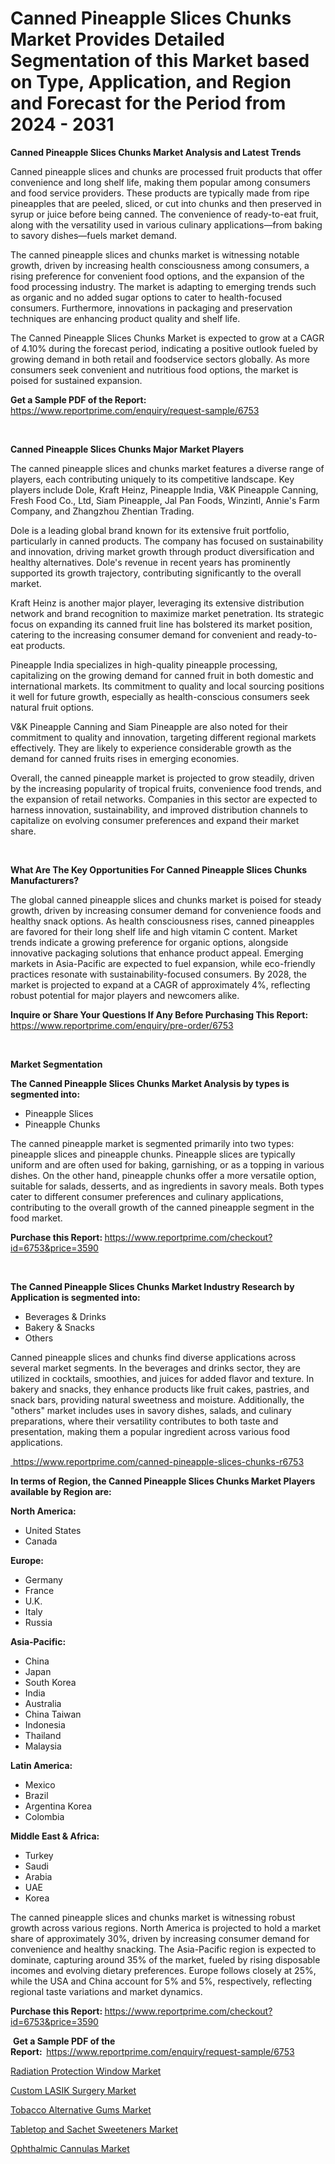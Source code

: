 <p><h1>Canned Pineapple Slices Chunks Market Provides Detailed Segmentation of this Market based on Type, Application, and Region and Forecast for the Period from 2024 - 2031</h1></p><p><strong>Canned Pineapple Slices Chunks Market Analysis and Latest Trends</strong></p>
<p><p>Canned pineapple slices and chunks are processed fruit products that offer convenience and long shelf life, making them popular among consumers and food service providers. These products are typically made from ripe pineapples that are peeled, sliced, or cut into chunks and then preserved in syrup or juice before being canned. The convenience of ready-to-eat fruit, along with the versatility used in various culinary applications—from baking to savory dishes—fuels market demand.</p><p>The canned pineapple slices and chunks market is witnessing notable growth, driven by increasing health consciousness among consumers, a rising preference for convenient food options, and the expansion of the food processing industry. The market is adapting to emerging trends such as organic and no added sugar options to cater to health-focused consumers. Furthermore, innovations in packaging and preservation techniques are enhancing product quality and shelf life.</p><p>The Canned Pineapple Slices Chunks Market is expected to grow at a CAGR of 4.10% during the forecast period, indicating a positive outlook fueled by growing demand in both retail and foodservice sectors globally. As more consumers seek convenient and nutritious food options, the market is poised for sustained expansion.</p></p>
<p><strong>Get a Sample PDF of the Report:&nbsp;</strong> <a href="https://www.reportprime.com/enquiry/request-sample/6753?utm_campaign=1486&utm_medium=2&utm_source=Github&utm_content=ia&utm_term=10102024&utm_id=canned-pineapple-slices-chunks">https://www.reportprime.com/enquiry/request-sample/6753</a></p>
<p>&nbsp;</p>
<p><strong>Canned Pineapple Slices Chunks Major Market Players</strong></p>
<p><p>The canned pineapple slices and chunks market features a diverse range of players, each contributing uniquely to its competitive landscape. Key players include Dole, Kraft Heinz, Pineapple India, V&K Pineapple Canning, Fresh Food Co., Ltd, Siam Pineapple, Jal Pan Foods, Winzintl, Annie's Farm Company, and Zhangzhou Zhentian Trading.</p><p>Dole is a leading global brand known for its extensive fruit portfolio, particularly in canned products. The company has focused on sustainability and innovation, driving market growth through product diversification and healthy alternatives. Dole's revenue in recent years has prominently supported its growth trajectory, contributing significantly to the overall market.</p><p>Kraft Heinz is another major player, leveraging its extensive distribution network and brand recognition to maximize market penetration. Its strategic focus on expanding its canned fruit line has bolstered its market position, catering to the increasing consumer demand for convenient and ready-to-eat products.</p><p>Pineapple India specializes in high-quality pineapple processing, capitalizing on the growing demand for canned fruit in both domestic and international markets. Its commitment to quality and local sourcing positions it well for future growth, especially as health-conscious consumers seek natural fruit options.</p><p>V&K Pineapple Canning and Siam Pineapple are also noted for their commitment to quality and innovation, targeting different regional markets effectively. They are likely to experience considerable growth as the demand for canned fruits rises in emerging economies.</p><p>Overall, the canned pineapple market is projected to grow steadily, driven by the increasing popularity of tropical fruits, convenience food trends, and the expansion of retail networks. Companies in this sector are expected to harness innovation, sustainability, and improved distribution channels to capitalize on evolving consumer preferences and expand their market share.</p></p>
<p>&nbsp;</p>
<p><strong>What Are The Key Opportunities For Canned Pineapple Slices Chunks Manufacturers?</strong></p>
<p><p>The global canned pineapple slices and chunks market is poised for steady growth, driven by increasing consumer demand for convenience foods and healthy snack options. As health consciousness rises, canned pineapples are favored for their long shelf life and high vitamin C content. Market trends indicate a growing preference for organic options, alongside innovative packaging solutions that enhance product appeal. Emerging markets in Asia-Pacific are expected to fuel expansion, while eco-friendly practices resonate with sustainability-focused consumers. By 2028, the market is projected to expand at a CAGR of approximately 4%, reflecting robust potential for major players and newcomers alike.</p></p>
<p><strong>Inquire or Share Your Questions If Any Before Purchasing This Report:</strong> <a href="https://www.reportprime.com/enquiry/pre-order/6753?utm_campaign=1486&utm_medium=2&utm_source=Github&utm_content=ia&utm_term=10102024&utm_id=canned-pineapple-slices-chunks">https://www.reportprime.com/enquiry/pre-order/6753</a></p>
<p>&nbsp;</p>
<p><strong>Market Segmentation</strong></p>
<p><strong>The Canned Pineapple Slices Chunks Market Analysis by types is segmented into:</strong></p>
<p><ul><li>Pineapple Slices</li><li>Pineapple Chunks</li></ul></p>
<p><p>The canned pineapple market is segmented primarily into two types: pineapple slices and pineapple chunks. Pineapple slices are typically uniform and are often used for baking, garnishing, or as a topping in various dishes. On the other hand, pineapple chunks offer a more versatile option, suitable for salads, desserts, and as ingredients in savory meals. Both types cater to different consumer preferences and culinary applications, contributing to the overall growth of the canned pineapple segment in the food market.</p></p>
<p><strong>Purchase this Report:&nbsp;</strong><a href="https://www.reportprime.com/checkout?id=6753&price=3590&utm_campaign=1486&utm_medium=2&utm_source=Github&utm_content=ia&utm_term=10102024&utm_id=canned-pineapple-slices-chunks">https://www.reportprime.com/checkout?id=6753&price=3590</a></p>
<p>&nbsp;</p>
<p><strong>The Canned Pineapple Slices Chunks Market Industry Research by Application is segmented into:</strong></p>
<p><ul><li>Beverages & Drinks</li><li>Bakery & Snacks</li><li>Others</li></ul></p>
<p><p>Canned pineapple slices and chunks find diverse applications across several market segments. In the beverages and drinks sector, they are utilized in cocktails, smoothies, and juices for added flavor and texture. In bakery and snacks, they enhance products like fruit cakes, pastries, and snack bars, providing natural sweetness and moisture. Additionally, the "others" market includes uses in savory dishes, salads, and culinary preparations, where their versatility contributes to both taste and presentation, making them a popular ingredient across various food applications.</p></p>
<p><a href="https://www.reportprime.com/canned-pineapple-slices-chunks-r6753?utm_campaign=1486&utm_medium=2&utm_source=Github&utm_content=ia&utm_term=10102024&utm_id=canned-pineapple-slices-chunks">&nbsp;https://www.reportprime.com/canned-pineapple-slices-chunks-r6753</a></p>
<p><strong>In terms of Region, the Canned Pineapple Slices Chunks Market Players available by Region are:</strong></p>
<p>
    <p> <strong> North America: </strong>
        <ul>
            <li>United States</li>
            <li>Canada</li>
        </ul>
        </p> 
    <p> <strong> Europe: </strong>
        <ul>
            <li>Germany</li>
            <li>France</li>
            <li>U.K.</li>
            <li>Italy</li>
            <li>Russia</li>
        </ul>
        </p> 
    <p> <strong> Asia-Pacific: </strong>
        <ul>
            <li>China</li>
            <li>Japan</li>
            <li>South Korea</li>
            <li>India</li>
            <li>Australia</li>
            <li>China Taiwan</li>
            <li>Indonesia</li>
            <li>Thailand</li>
            <li>Malaysia</li>
        </ul>
        </p> 
    <p> <strong> Latin America: </strong>
        <ul>
            <li>Mexico</li>
            <li>Brazil</li>
            <li>Argentina Korea</li>
            <li>Colombia</li>
        </ul>
        </p> 
    <p> <strong> Middle East & Africa: </strong>
        <ul>
            <li>Turkey</li>
            <li>Saudi</li>
            <li>Arabia</li>
            <li>UAE</li>
            <li>Korea</li>
        </ul>
    </p>
    </p>
<p><p>The canned pineapple slices and chunks market is witnessing robust growth across various regions. North America is projected to hold a market share of approximately 30%, driven by increasing consumer demand for convenience and healthy snacking. The Asia-Pacific region is expected to dominate, capturing around 35% of the market, fueled by rising disposable incomes and evolving dietary preferences. Europe follows closely at 25%, while the USA and China account for 5% and 5%, respectively, reflecting regional taste variations and market dynamics.</p></p>
<p><strong>Purchase this Report: </strong><a href="https://www.reportprime.com/checkout?id=6753&price=3590&utm_campaign=1486&utm_medium=2&utm_source=Github&utm_content=ia&utm_term=10102024&utm_id=canned-pineapple-slices-chunks">https://www.reportprime.com/checkout?id=6753&price=3590</a></p>
<p>&nbsp;<strong>Get a Sample PDF of the Report:&nbsp;&nbsp;</strong><a href="https://www.reportprime.com/enquiry/request-sample/6753?utm_campaign=1486&utm_medium=2&utm_source=Github&utm_content=ia&utm_term=10102024&utm_id=canned-pineapple-slices-chunks">https://www.reportprime.com/enquiry/request-sample/6753</a></p>
<p><strong></strong></p>
<p><p><a href="https://www.linkedin.com/pulse/global-radiation-protection-window-market-status-2024-2031-gd6nf?utm_campaign=1486&utm_medium=2&utm_source=Github&utm_content=ia&utm_term=10102024&utm_id=canned-pineapple-slices-chunks">Radiation Protection Window Market</a></p><p><a href="https://www.linkedin.com/pulse/custom-lasik-surgery-industry-sector-new-technologies-market-nvs7e?utm_campaign=1486&utm_medium=2&utm_source=Github&utm_content=ia&utm_term=10102024&utm_id=canned-pineapple-slices-chunks">Custom LASIK Surgery Market</a></p><p><a href="https://issuu.com/reportprime-2/docs/tobacco-alternative-gums-market-siz_4c1087475fda83?utm_campaign=1486&utm_medium=2&utm_source=Github&utm_content=ia&utm_term=10102024&utm_id=canned-pineapple-slices-chunks">Tobacco Alternative Gums Market</a></p><p><a href="https://issuu.com/reportprime-2/docs/tabletop-and-sachet-sweeteners-mark_ff473bfaf201fa?utm_campaign=1486&utm_medium=2&utm_source=Github&utm_content=ia&utm_term=10102024&utm_id=canned-pineapple-slices-chunks">Tabletop and Sachet Sweeteners Market</a></p><p><a href="https://www.linkedin.com/pulse/ophthalmic-cannulas-market-global-regional-analysis-2024--dpo3f?utm_campaign=1486&utm_medium=2&utm_source=Github&utm_content=ia&utm_term=10102024&utm_id=canned-pineapple-slices-chunks">Ophthalmic Cannulas Market</a></p></p>